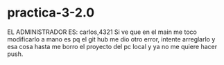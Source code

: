 # practica-3-2.0
EL ADMINISTRADOR ES: carlos,4321
Si ve que en el main me toco modificarlo a mano es pq el git hub me dio otro error, intente arreglarlo y esa cosa hasta me borro el proyecto del pc local y ya no me quiere 
hacer push.
